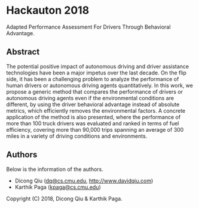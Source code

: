 # Hackauton 2018

Adapted Performance Assessment For Drivers Through Behavioral Advantage.


## Abstract

The potential positive impact of autonomous driving and driver assistance 
technologies have been a major impetus over the last decade. On the flip side, 
it has been a challenging problem to analyze the performance of human drivers 
or autonomous driving agents quantitatively. In this work, we propose a generic 
method that compares the performance of drivers or autonomous driving agents 
even if the environmental conditions are different, by using the driver 
behavioral advantage instead of absolute metrics, which efficiently removes 
the environmental factors. A concrete application of the method is also 
presented, where the performance of more than 100 truck drivers was evaluated 
and ranked in terms of fuel efficiency, covering more than 90,000 trips 
spanning an average of 300 miles in a variety of driving conditions and 
environments.


## Authors

Below is the information of the authors.

  * Dicong Qiu (dq@cs.cmu.edu, http://www.davidqiu.com)
  * Karthik Paga (kpaga@cs.cmu.edu)

Copyright (C) 2018, Dicong Qiu & Karthik Paga.


